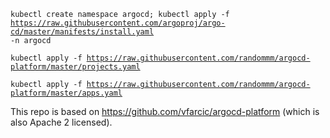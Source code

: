 <code>kubectl create namespace argocd; kubectl apply -f https://raw.githubusercontent.com/argoproj/argo-cd/master/manifests/install.yaml -n argocd</code>

<code>kubectl apply -f https://raw.githubusercontent.com/randommm/argocd-platform/master/projects.yaml</code>

<code>kubectl apply -f https://raw.githubusercontent.com/randommm/argocd-platform/master/apps.yaml</code>

This repo is based on https://github.com/vfarcic/argocd-platform (which is also Apache 2 licensed).
